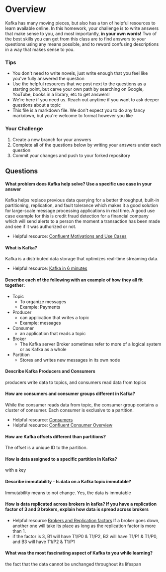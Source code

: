# Overview

Kafka has many moving pieces, but also has a ton of helpful resources to learn available online. In this homework, your
challenge is to write answers that make sense to you, and most importantly, **in your own words!**
Two of the best skills you can get from this class are to find answers to your questions using any means possible, and to
reword confusing descriptions in a way that makes sense to you. 

### Tips
* You don't need to write novels, just write enough that you feel like you've fully answered the question
* Use the helpful resources that we post next to the questions as a starting point, but carve your own path by searching on Google, YouTube, books in a library, etc to get answers!
* We're here if you need us. Reach out anytime if you want to ask deeper questions about a topic 
* This file is a markdown file. We don't expect you to do any fancy markdown, but you're welcome to format however you like

### Your Challenge
1. Create a new branch for your answers 
2. Complete all of the questions below by writing your answers under each question
3. Commit your changes and push to your forked repository

## Questions
#### What problem does Kafka help solve? Use a specific use case in your answer 
Kafka helps replace previous data querying for a better throughput, built-in partitioning, 
replication, and fault tolerance which makes it a good solution for large-scale 
message processing applications in real time.
A good use case example for this is credit fraud detection for a financial company which will 
send alerts to a person the moment a transaction has been made and see if it was authorized or not.
* Helpful resource: [Confluent Motivations and Use Cases](https://youtu.be/BsojaA1XnpM)

#### What is Kafka?
Kafka is a distributed data storage that optimizes real-time streaming data. 
* Helpful resource: [Kafka in 6 minutes](https://youtu.be/Ch5VhJzaoaI) 

#### Describe each of the following with an example of how they all fit together: 
 * Topic
   * To organize messages 
   * Example: Payments
 * Producer
   * can application that writes a topic
   * Example: messages
 * Consumer 
   * an application that reads a topic
 * Broker
   * The Kafka server 
   Broker sometimes refer to more of a logical system or as Kafka as a whole
 * Partition
   * Stores and writes new messages in its own node

#### Describe Kafka Producers and Consumers
producers write data to topics, and consumers read data from topics
#### How are consumers and consumer groups different in Kafka? 
While the consumer reads data from topic, the consumer group contains a cluster of consumer. 
Each consumer is exclusive to a partition.
* Helpful resource: [Consumers](https://youtu.be/lAdG16KaHLs)
* Helpful resource: [Confluent Consumer Overview](https://youtu.be/Z9g4jMQwog0)

#### How are Kafka offsets different than partitions? 
The offset is a unique ID to the partition.
#### How is data assigned to a specific partition in Kafka? 
with a key
#### Describe immutability - Is data on a Kafka topic immutable? 
Immutability means to not change. Yes, the data is immutable
#### How is data replicated across brokers in kafka? If you have a replication factor of 3 and 3 brokers, explain how data is spread across brokers
* Helpful resource [Brokers and Replication factors](https://youtu.be/ZOU7PJWZU9w)
If a broker goes down, another one will take its place as long as the replication factor is more than 1.
* if the factor is 3, B1 will have T1/P0 & T1/P2, B2 will have T1/P1 & T1/P0, and B3 will have T1/P2 & T1/P1
#### What was the most fascinating aspect of Kafka to you while learning? 
the fact that the data cannot be unchanged throughout its lifespan